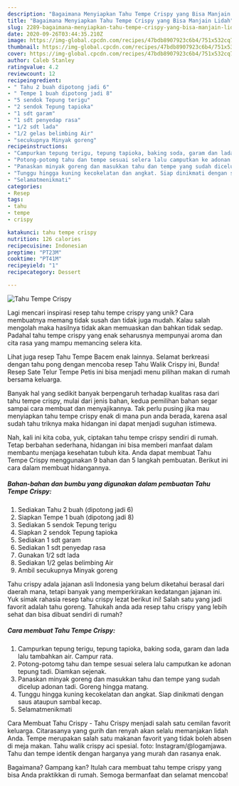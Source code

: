 ```yaml
---
description: "Bagaimana Menyiapkan Tahu Tempe Crispy yang Bisa Manjain Lidah"
title: "Bagaimana Menyiapkan Tahu Tempe Crispy yang Bisa Manjain Lidah"
slug: 2289-bagaimana-menyiapkan-tahu-tempe-crispy-yang-bisa-manjain-lidah
date: 2020-09-26T03:44:35.210Z
image: https://img-global.cpcdn.com/recipes/47bdb8907923c6b4/751x532cq70/tahu-tempe-crispy-foto-resep-utama.jpg
thumbnail: https://img-global.cpcdn.com/recipes/47bdb8907923c6b4/751x532cq70/tahu-tempe-crispy-foto-resep-utama.jpg
cover: https://img-global.cpcdn.com/recipes/47bdb8907923c6b4/751x532cq70/tahu-tempe-crispy-foto-resep-utama.jpg
author: Caleb Stanley
ratingvalue: 4.2
reviewcount: 12
recipeingredient:
- " Tahu 2 buah dipotong jadi 6"
- " Tempe 1 buah dipotong jadi 8"
- "5 sendok Tepung terigu"
- "2 sendok Tepung tapioka"
- "1 sdt garam"
- "1 sdt penyedap rasa"
- "1/2 sdt lada"
- "1/2 gelas belimbing Air"
- "secukupnya Minyak goreng"
recipeinstructions:
- "Campurkan tepung terigu, tepung tapioka, baking soda, garam dan lada lalu tambahkan air. Campur rata."
- "Potong-potomg tahu dan tempe sesuai selera lalu camputkan ke adonan tepung tadi. Diamkan sejenak."
- "Panaskan minyak goreng dan masukkan tahu dan tempe yang sudah dicelup adonan tadi. Goreng hingga matang."
- "Tunggu hingga kuning kecokelatan dan angkat. Siap dinikmati dengan saus ataupun sambal kecap."
- "Selamatmenikmati"
categories:
- Resep
tags:
- tahu
- tempe
- crispy

katakunci: tahu tempe crispy 
nutrition: 126 calories
recipecuisine: Indonesian
preptime: "PT23M"
cooktime: "PT41M"
recipeyield: "1"
recipecategory: Dessert

---
```



![Tahu Tempe Crispy](https://img-global.cpcdn.com/recipes/47bdb8907923c6b4/751x532cq70/tahu-tempe-crispy-foto-resep-utama.jpg)

Lagi mencari inspirasi resep tahu tempe crispy yang unik? Cara membuatnya memang tidak susah dan tidak juga mudah. Kalau salah mengolah maka hasilnya tidak akan memuaskan dan bahkan tidak sedap. Padahal tahu tempe crispy yang enak seharusnya mempunyai aroma dan cita rasa yang mampu memancing selera kita.

Lihat juga resep Tahu Tempe Bacem enak lainnya. Selamat berkreasi dengan tahu pong dengan mencoba resep Tahu Walik Crispy ini, Bunda! Resep Sate Telur Tempe Petis ini bisa menjadi menu pilihan makan di rumah bersama keluarga.

Banyak hal yang sedikit banyak berpengaruh terhadap kualitas rasa dari tahu tempe crispy, mulai dari jenis bahan, kedua pemilihan bahan segar sampai cara membuat dan menyajikannya. Tak perlu pusing jika mau menyiapkan tahu tempe crispy enak di mana pun anda berada, karena asal sudah tahu triknya maka hidangan ini dapat menjadi suguhan istimewa.


Nah, kali ini kita coba, yuk, ciptakan tahu tempe crispy sendiri di rumah. Tetap berbahan sederhana, hidangan ini bisa memberi manfaat dalam membantu menjaga kesehatan tubuh kita. Anda dapat membuat Tahu Tempe Crispy menggunakan 9 bahan dan 5 langkah pembuatan. Berikut ini cara dalam membuat hidangannya.

<!--inarticleads1-->

##### Bahan-bahan dan bumbu yang digunakan dalam pembuatan Tahu Tempe Crispy:

1. Sediakan  Tahu 2 buah (dipotong jadi 6)
1. Siapkan  Tempe 1 buah (dipotong jadi 8)
1. Sediakan 5 sendok Tepung terigu
1. Siapkan 2 sendok Tepung tapioka
1. Sediakan 1 sdt garam
1. Sediakan 1 sdt penyedap rasa
1. Gunakan 1/2 sdt lada
1. Sediakan 1/2 gelas belimbing Air
1. Ambil secukupnya Minyak goreng


Tahu crispy adala jajanan asli Indonesia yang belum diketahui berasal dari daerah mana, tetapi banyak yang memperkirakan kedatangan jajanan ini. Yuk simak rahasia resep tahu crispy lezat berikut ini! Salah satu yang jadi favorit adalah tahu goreng. Tahukah anda ada resep tahu crispy yang lebih sehat dan bisa dibuat sendiri di rumah? 

<!--inarticleads2-->

##### Cara membuat Tahu Tempe Crispy:

1. Campurkan tepung terigu, tepung tapioka, baking soda, garam dan lada lalu tambahkan air. Campur rata.
1. Potong-potomg tahu dan tempe sesuai selera lalu camputkan ke adonan tepung tadi. Diamkan sejenak.
1. Panaskan minyak goreng dan masukkan tahu dan tempe yang sudah dicelup adonan tadi. Goreng hingga matang.
1. Tunggu hingga kuning kecokelatan dan angkat. Siap dinikmati dengan saus ataupun sambal kecap.
1. Selamatmenikmati


Cara Membuat Tahu Crispy - Tahu Crispy menjadi salah satu cemilan favorit keluarga. Citarasanya yang gurih dan renyah akan selalu memanjakan lidah Anda. Tempe merupakan salah satu makanan favorit yang tidak boleh absen di meja makan. Tahu walik crispy aci spesial. foto: Instagram/@logamjawa. Tahu dan tempe identik dengan harganya yang murah dan rasanya enak. 

Bagaimana? Gampang kan? Itulah cara membuat tahu tempe crispy yang bisa Anda praktikkan di rumah. Semoga bermanfaat dan selamat mencoba!
